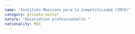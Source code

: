 ```yaml
---
name: "Instituto Mexicano para la Competitividad (IMCO)"
category: private-sector
nature: "Association professionnelle "
nationality: MEX
---
```

    